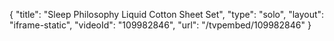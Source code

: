 {
    "title": "Sleep Philosophy Liquid Cotton Sheet Set",
    "type": "solo",
    "layout": "iframe-static",
    "videoId": "109982846",
    "url": "\/tvpembed\/109982846"
}
